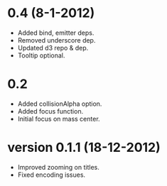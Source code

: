 # 0.4 (8-1-2012)
* Added bind, emitter deps.
* Removed underscore dep.
* Updated d3 repo & dep.
* Tooltip optional.

# 0.2
* Added collisionAlpha option.
* Added focus function.
* Initial focus on mass center.

# version 0.1.1 (18-12-2012)
* Improved zooming on titles.
* Fixed encoding issues.


